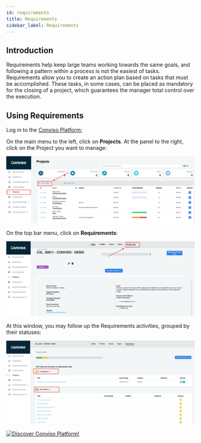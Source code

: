 ```yaml
---
id: requirements
title: Requirements
sidebar_label: Requirements
---
```


## Introduction

Requirements help keep large teams working towards the same goals, and following a pattern within a process is not the easiest of tasks. Requirements allow you to create an action plan based on tasks that must be accomplished. These tasks, in some cases, can be placed as mandatory for the closing of a project, which guarantees the manager total control over the execution.

## Using Requirements

Log in to the [Conviso Platform](https://app.convisoappsec.com);

On the main menu to the left, click on **Projects**. At the panel to the right, click on the Project you want to manage:

<div style={{textAlign: 'center'}}>

![img](../../static/img/requirements-img1.png)

</div>

On the top bar menu, click on **Requirements**:

<div style={{textAlign: 'center'}}>

![img](../../static/img/requirements-img2.png)

</div>

At this window, you may follow up the Requirements activities, grouped by their statuses:

<div style={{textAlign: 'center'}}>

![img](../../static/img/requirements-img3.png)

</div>

[![Discover Conviso Platform!](https://no-cache.hubspot.com/cta/default/5613826/interactive-125788977029.png)](https://cta-service-cms2.hubspot.com/web-interactives/public/v1/track/redirect?encryptedPayload=AVxigLKtcWzoFbzpyImNNQsXC9S54LjJuklwM39zNd7hvSoR%2FVTX%2FXjNdqdcIIDaZwGiNwYii5hXwRR06puch8xINMyL3EXxTMuSG8Le9if9juV3u%2F%2BX%2FCKsCZN1tLpW39gGnNpiLedq%2BrrfmYxgh8G%2BTcRBEWaKasQ%3D&webInteractiveContentId=125788977029&portalId=5613826)